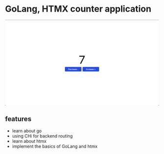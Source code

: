# GoLang, HTMX counter application

![HomePage](./assets/ProjectScreenShot.png)

## features

- learn about go
- using CHi for backend routing
- learn about htmx
- implement the basics of GoLang and htmx

<!-- > <https://abdulkader-golang-htmx-counter.onrender.com>

`I am using free instance on RenderJS thats main my app will spin down with inactivity, which can delay requests by 50 seconds or more and need time to be up when entering the site` -->
